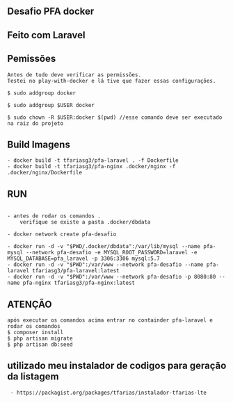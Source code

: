 ## Desafio PFA docker

## Feito com Laravel

## Pemissões

```
Antes de tudo deve verificar as permissões.
Testei no play-with-docker e lá tive que fazer essas configurações.

$ sudo addgroup docker

$ sudo addgroup $USER docker

$ sudo chown -R $USER:docker $(pwd) //esse comando deve ser executado na raiz do projeto

```

## Build Imagens

```
- docker build -t tfariasg3/pfa-laravel . -f Dockerfile
- docker build -t tfariasg3/pfa-nginx .docker/nginx -f .docker/nginx/Dockerfile
```

## RUN

```

- antes de rodar os comandos .
    verifique se existe a pasta .docker/dbdata

- docker network create pfa-desafio

- docker run -d -v "$PWD/.docker/dbdata":/var/lib/mysql --name pfa-mysql --network pfa-desafio -e MYSQL_ROOT_PASSWORD=laravel -e MYSQL_DATABASE=pfa_laravel -p 3306:3306 mysql:5.7
- docker run -d -v "$PWD":/var/www --network pfa-desafio --name pfa-laravel tfariasg3/pfa-laravel:latest
- docker run -d -v "$PWD":/var/www --network pfa-desafio -p 8080:80 --name pfa-nginx tfariasg3/pfa-nginx:latest
```

## ATENÇÃO

```
após executar os comandos acima entrar no containder pfa-laravel e rodar os comandos
$ composer install
$ php artisan migrate
$ php artisan db:seed
```

## utilizado meu instalador de codigos para geração da listagem

```
 - https://packagist.org/packages/tfarias/instalador-tfarias-lte
```
